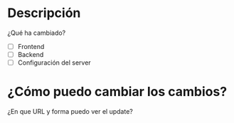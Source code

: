 # Descripción
¿Qué ha cambiado?

- [ ] Frontend
- [ ] Backend
- [ ] Configuración del server

# ¿Cómo puedo cambiar los cambios?

¿En que URL y forma puedo ver el update?
